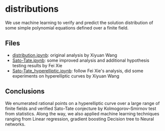 # distributions
We use machine learning to verify and predict the solution distribution of some simple polynomial equations defined over a finite field.

## Files
- [distribution.ipynb](distribution.ipynb): original analysis by Xiyuan Wang
- [Sato-Tate.ipynb](Sato-Tate.ipynb): some improved analysis and additional hypothesis testing results by Fei Xie
- [Sato-Tate_hyperelliptic.ipynb](Sato-Tate_hyperelliptic.ipynb): follow Fei Xie's analysis, did some experiments on hyperelliptic curves by Xiyuan Wang

## Conclusions

We enumerated rational points on a hyperelliptic curve over a large range of finite fields and verified Sato-Tate conjecture by Kolmogorov–Smirnov test from statistics. Along the way, we also applied machine learning techniques ranging from Linear regression, gradient boosting Decision tree to Neural networks.  

